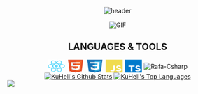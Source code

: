 <div align="center">

![header](https://capsule-render.vercel.app/api?type=soft&color=auto&height=150&section=header&text=KuHell&fontSize=70&animation=twinkling)    

<img align="center" alt="GIF"  src="https://denemenlazim.net/wp-content/uploads/2019/11/rick-and-morty_4-sezon_1.gif" width="408" height="318">

<div style="display: inline_block">

## LANGUAGES & TOOLS
  <img align="center" alt="Rafa-React" height="30" width="40" src="https://raw.githubusercontent.com/devicons/devicon/master/icons/react/react-original.svg">
  <img align="center" alt="Rafa-HTML" height="30" width="40" src="https://raw.githubusercontent.com/devicons/devicon/master/icons/html5/html5-original.svg">
  <img align="center" alt="Rafa-CSS" height="30" width="40" src="https://raw.githubusercontent.com/devicons/devicon/master/icons/css3/css3-original.svg">
  <img align="center" alt="Rafa-Js" height="30" width="40" src="https://raw.githubusercontent.com/devicons/devicon/master/icons/javascript/javascript-plain.svg">
  <img align="center" alt="Rafa-Ts" height="30" width="40" src="https://raw.githubusercontent.com/devicons/devicon/master/icons/typescript/typescript-plain.svg">
  <img align="center" alt="Rafa-Csharp" height="30" width="40"  src="https://www.vectorlogo.zone/logos/git-scm/git-scm-icon.svg"/> 
</div>

</div>

<div align="center">
    <a href="#"><img alt="KuHell's Github Stats" src="https://github-readme-stats.vercel.app/api?username=KuHell&show_icons=true&include_all_commits=true&count_private=true&theme=react&hide_border=true&bg_color=0D1117&title_color=5ce1e6&icon_color=5ce1e6" height="200"/></a>
    <a href="#"><img alt="KuHell's Top Languages" src="https://github-readme-stats.vercel.app/api/top-langs/?username=KuHell&langs_count=10&layout=compact&theme=react&hide_border=true&bg_color=0D1117&title_color=5ce1e6&icon_color=5ce1e6" height="200"/></a>
    <br/>
</div>


<img src="https://raw.githubusercontent.com/halfrost/halfrost/master/icons/header_.png">


